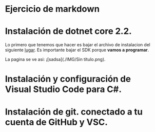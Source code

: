 # Ejercicio de markdown


# Instalación de dotnet core 2.2.
Lo primero que tenemos que hacer es bajar el archivo de instalacion del siguiente [lugar](https://dotnet.microsoft.com/download/dotnet-core/3.0).
Es importante bajar el SDK porque **vamos a programar**.

La pagina se ve  asi:
¡[sadsa](./IMG/Sin título.png).

# Instalación y configuración de Visual Studio Code para C#.


# Instalación de git. conectado a tu cuenta de GitHub y VSC.







